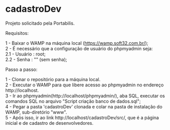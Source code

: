 # cadastroDev
Projeto solicitado pela Portabilis.

Requisitos: 

1 - Baixar o WAMP na máquina local (https://wamp.soft32.com.br/); <br />
2 - É necessário que a configuração de usuário do phpmyadmin seja:  <br />
2.1 - Usuário : root;  <br />
2.2 - Senha : "" (sem senha);  <br />

Passo a passo: 

1 - Clonar o repositório para a máquina local.  <br />
2 - Executar o WAMP para que libere acesso ao phpmyadmin no endereço http://localhost.  <br />
3 - Ir ao phpmyadmin(http://localhost/phpmyadmin/), aba SQL, executar os comandos SQL no arquivo "Script criação banco de dados.sql";  <br />
4 - Pegar a pasta 'cadastroDev' clonada e colar na pasta de instalação do WAMP, sub-diretório "www".  <br />
5 - Após isso, ir ao link http://localhost/cadastroDev/src/, que é a página inicial e de cadastro de desenvolvedores.  <br />